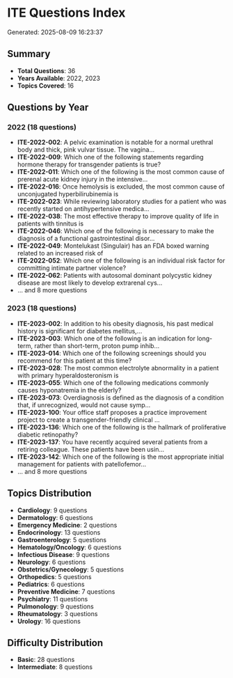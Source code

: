 # ITE Questions Index

Generated: 2025-08-09 16:23:37

## Summary

- **Total Questions**: 36
- **Years Available**: 2022, 2023
- **Topics Covered**: 16

## Questions by Year

### 2022 (18 questions)

- **ITE-2022-002**: A pelvic examination is notable for a normal urethral body and thick, pink vulvar tissue. The vagina...
- **ITE-2022-009**: Which one of the following statements regarding hormone therapy for transgender patients is true?
- **ITE-2022-011**: Which one of the following is the most common cause of prerenal acute kidney injury in the intensive...
- **ITE-2022-016**: Once hemolysis is excluded, the most common cause of unconjugated hyperbilirubinemia is
- **ITE-2022-023**: While reviewing laboratory studies for a patient who was recently started on antihypertensive medica...
- **ITE-2022-038**: The most effective therapy to improve quality of life in patients with tinnitus is
- **ITE-2022-046**: Which one of the following is necessary to make the diagnosis of a functional gastrointestinal disor...
- **ITE-2022-049**: Montelukast (Singulair) has an FDA boxed warning related to an increased risk of
- **ITE-2022-052**: Which one of the following is an individual risk factor for committing intimate partner violence?
- **ITE-2022-062**: Patients with autosomal dominant polycystic kidney disease are most likely to develop extrarenal cys...
- ... and 8 more questions

### 2023 (18 questions)

- **ITE-2023-002**: In addition to his obesity diagnosis, his past medical history is significant for diabetes mellitus,...
- **ITE-2023-003**: Which one of the following is an indication for long-term, rather than short-term, proton pump inhib...
- **ITE-2023-014**: Which one of the following screenings should you recommend for this patient at this time?
- **ITE-2023-028**: The most common electrolyte abnormality in a patient with primary hyperaldosteronism is
- **ITE-2023-055**: Which one of the following medications commonly causes hyponatremia in the elderly?
- **ITE-2023-073**: Overdiagnosis is defined as the diagnosis of a condition that, if unrecognized, would not cause symp...
- **ITE-2023-100**: Your office staff proposes a practice improvement project to create a transgender-friendly clinical ...
- **ITE-2023-136**: Which one of the following is the hallmark of proliferative diabetic retinopathy?
- **ITE-2023-137**: You have recently acquired several patients from a retiring colleague. These patients have been usin...
- **ITE-2023-142**: Which one of the following is the most appropriate initial management for patients with patellofemor...
- ... and 8 more questions

## Topics Distribution

- **Cardiology**: 9 questions
- **Dermatology**: 6 questions
- **Emergency Medicine**: 2 questions
- **Endocrinology**: 13 questions
- **Gastroenterology**: 5 questions
- **Hematology/Oncology**: 6 questions
- **Infectious Disease**: 9 questions
- **Neurology**: 6 questions
- **Obstetrics/Gynecology**: 5 questions
- **Orthopedics**: 5 questions
- **Pediatrics**: 6 questions
- **Preventive Medicine**: 7 questions
- **Psychiatry**: 11 questions
- **Pulmonology**: 9 questions
- **Rheumatology**: 3 questions
- **Urology**: 16 questions

## Difficulty Distribution

- **Basic**: 28 questions
- **Intermediate**: 8 questions
